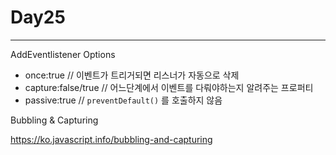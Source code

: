 # Day25

---

AddEventlistener Options

- once:true // 이벤트가 트리거되면 리스너가 자동으로 삭제
- capture:false/true // 어느단계에서 이벤트를 다뤄야하는지 알려주는 프로퍼티
- passive:true // `preventDefault()` 를 호출하지 않음

Bubbling & Capturing

https://ko.javascript.info/bubbling-and-capturing
